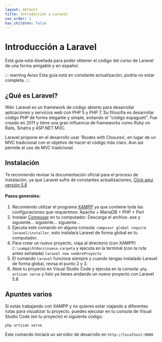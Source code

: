 ```yaml
---
layout: default
title: Introducción a Laravel
nav_order: 1
has_children: false
---
```

# Introducción a Laravel

Está guía está diseñada para poder obtener el código del curso de Laravel de una forma amigable y en español.

::: warning Aviso
Esta guía está en constante actualización, podría no estar completa.
:::

## ¿Qué es Laravel?
Wiki: Laravel es un framework de código abierto para desarrollar aplicaciones y servicios web con PHP 5 y PHP 7. Su filosofía es desarrollar código PHP de forma elegante y simple, evitando el "código espagueti". Fue creado en 2011 y tiene una gran influencia de frameworks como Ruby on Rails, Sinatra y ASP.NET MVC.

Laravel propone en el desarrollo usar 'Routes with Closures', en lugar de un MVC tradicional con el objetivo de hacer el código más claro. Aun así permite el uso de MVC tradicional.

## Instalación
Te recomiendo revisar la documentación oficial para el proceso de instalación, ya que Laravel sufre de constantes actualizaciones, [Click aquí versión 5.8](https://laravel.com/docs/5.8/installation)

#### Pasos generales:
1. Recomiendo utilizar el programa [XAMPP](https://www.apachefriends.org/es/index.html) ya que contiene toda las configuraciones que requerimos: Apache + MariaDB + PHP + Perl
2. Instalar [Composer](https://getcomposer.org/) en tu computador. Descarga el archivo .exe y siguiente... siguiente... siguiente...
3. Ejecuta este comando en alguna consola: `composer global require laravel/installer`, esto instalará Laravel de forma global en tu computador.
4. Para crear un nuevo proyecto, viaja al directorio (con XAMPP) `C:\xampp\htdocs\nueva-carpeta` y ejecuta en la terminal (con la ruta antes señalada) `laravel new nombreProyecto`
5. El comando `laravel` funciona siempre y cuando tengas instalado Laravel de forma global, revisa el punto 2 y 3.
6. Abre tu proyecto en Visual Studio Code y ejecuta en la consola: `php artisan serve` y listo ya tienes andando un nuevo proyecto con Laravel 5.8

## Apuntes varios
Si estás trabajando con XAMPP y no quieres estar viajando a diferentes rutas para visualizar tu proyecto, puedes ejecutar en tu consola de Visual Studio Code (en tu proyecto) el siguiente código:

```
php artisan serve
```
Este comando iniciará un servidor de desarrollo en `http://localhost:8000`